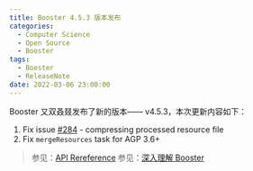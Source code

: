 ```yaml
---
title: Booster 4.5.3 版本发布
categories:
  - Computer Science
  - Open Source
  - Booster
tags:
  - Booster
  - ReleaseNote
date: 2022-03-06 23:00:00
---
```


Booster 又双叒叕发布了新的版本—— v4.5.3，本次更新内容如下：

1. Fix issue [#284](https://github.com/didi/booster/issues/284) - compressing processed resource file
1. Fix `mergeResources` task for AGP 3.6+

> 参见：[API Rereference](https://reference.johnsonlee.io/booster)
> 参见：[深入理解 Booster](https://booster.johnsonlee.io)
